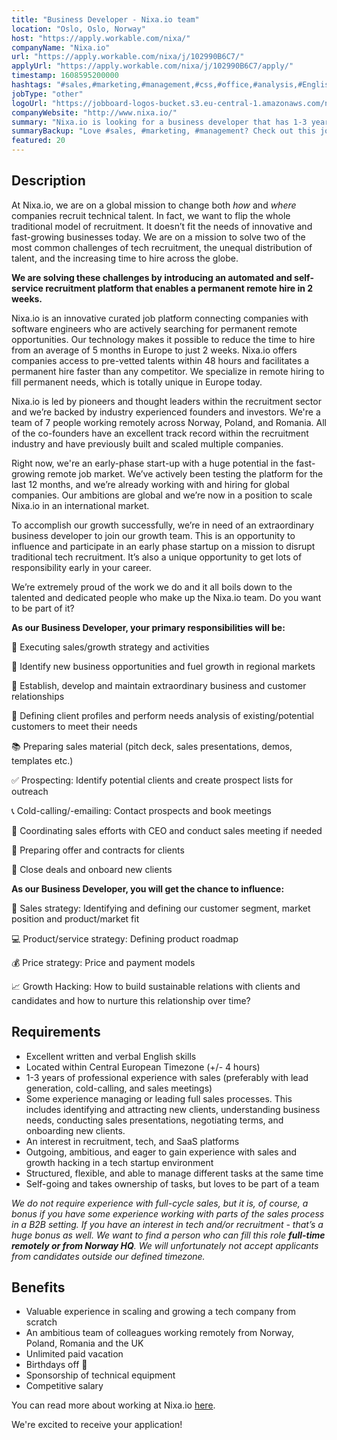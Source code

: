 ```yaml
---
title: "Business Developer - Nixa.io team"
location: "Oslo, Oslo, Norway"
host: "https://apply.workable.com/nixa/"
companyName: "Nixa.io"
url: "https://apply.workable.com/nixa/j/102990B6C7/"
applyUrl: "https://apply.workable.com/nixa/j/102990B6C7/apply/"
timestamp: 1608595200000
hashtags: "#sales,#marketing,#management,#css,#office,#analysis,#English"
jobType: "other"
logoUrl: "https://jobboard-logos-bucket.s3.eu-central-1.amazonaws.com/nixa-io"
companyWebsite: "http://www.nixa.io/"
summary: "Nixa.io is looking for a business developer that has 1-3 years of professional experience with sales."
summaryBackup: "Love #sales, #marketing, #management? Check out this job post!"
featured: 20
---
```


## Description

At Nixa.io, we are on a global mission to change both _how_ and _where_ companies recruit technical talent. In fact, we want to flip the whole traditional model of recruitment. It doesn’t fit the needs of innovative and fast-growing businesses today. We are on a mission to solve two of the most common challenges of tech recruitment, the unequal distribution of talent, and the increasing time to hire across the globe.

**We are solving these challenges by introducing an automated and self-service recruitment platform that enables a permanent remote hire in 2 weeks.**

Nixa.io is an innovative curated job platform connecting companies with software engineers who are actively searching for permanent remote opportunities. Our technology makes it possible to reduce the time to hire from an average of 5 months in Europe to just 2 weeks. Nixa.io offers companies access to pre-vetted talents within 48 hours and facilitates a permanent hire faster than any competitor. We specialize in remote hiring to fill permanent needs, which is totally unique in Europe today.

Nixa.io is led by pioneers and thought leaders within the recruitment sector and we’re backed by industry experienced founders and investors. We're a team of 7 people working remotely across Norway, Poland, and Romania. All of the co-founders have an excellent track record within the recruitment industry and have previously built and scaled multiple companies.

Right now, we're an early-phase start-up with a huge potential in the fast-growing remote job market. We’ve actively been testing the platform for the last 12 months, and we’re already working with and hiring for global companies. Our ambitions are global and we’re now in a position to scale Nixa.io in an international market.

To accomplish our growth successfully, we’re in need of an extraordinary business developer to join our growth team. This is an opportunity to influence and participate in an early phase startup on a mission to disrupt traditional tech recruitment. It’s also a unique opportunity to get lots of responsibility early in your career.

We’re extremely proud of the work we do and it all boils down to the talented and dedicated people who make up the Nixa.io team. Do you want to be part of it?

**As our Business Developer, your primary responsibilities will be:**

👊 Executing sales/growth strategy and activities

💯 Identify new business opportunities and fuel growth in regional markets

👫 Establish, develop and maintain extraordinary business and customer relationships

📍 Defining client profiles and perform needs analysis of existing/potential customers to meet their needs

📚 Preparing sales material (pitch deck, sales presentations, demos, templates etc.)

✅ Prospecting: Identify potential clients and create prospect lists for outreach

📞 Cold-calling/-emailing: Contact prospects and book meetings

📎 Coordinating sales efforts with CEO and conduct sales meeting if needed

📑 Preparing offer and contracts for clients

💪 Close deals and onboard new clients

**As our Business Developer, you will get the chance to influence:**

💼 Sales strategy: Identifying and defining our customer segment, market position and product/market fit

💻 Product/service strategy: Defining product roadmap

💰 Price strategy: Price and payment models

📈 Growth Hacking: How to build sustainable relations with clients and candidates and how to nurture this relationship over time?

## Requirements

*   Excellent written and verbal English skills
*   Located within Central European Timezone (+/- 4 hours)
*   1-3 years of professional experience with sales (preferably with lead generation, cold-calling, and sales meetings)
*   Some experience managing or leading full sales processes. This includes identifying and attracting new clients, understanding business needs, conducting sales presentations, negotiating terms, and onboarding new clients.
*   An interest in recruitment, tech, and SaaS platforms
*   Outgoing, ambitious, and eager to gain experience with sales and growth hacking in a tech startup environment
*   Structured, flexible, and able to manage different tasks at the same time
*   Self-going and takes ownership of tasks, but loves to be part of a team

_We do not require experience with full-cycle sales, but it is, of course, a bonus if you have some experience working with parts of the sales process in a B2B setting. If you have an interest in tech and/or recruitment - that’s a huge bonus as well. We want to find a person who can fill this role_ _**full-time remotely or from Norway HQ**._ _We will unfortunately not accept applicants from candidates outside our defined timezone._

## Benefits

*   Valuable experience in scaling and growing a tech company from scratch
*   An ambitious team of colleagues working remotely from Norway, Poland, Romania and the UK
*   Unlimited paid vacation
*   Birthdays off 🎉
*   Sponsorship of technical equipment
*   Competitive salary

You can read more about working at Nixa.io [here](https://www.notion.so/nixaio/Careers-at-Nixa-io-f809672216d34586bbcf43b9747b7aab).

We're excited to receive your application!
